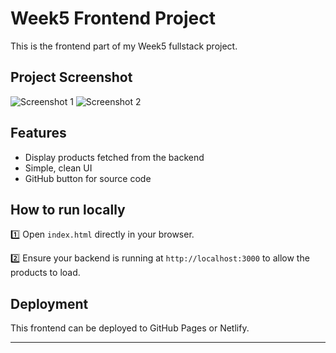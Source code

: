# Week5 Frontend Project

This is the frontend part of my Week5 fullstack project.

## Project Screenshot

![Screenshot 1](../Assets/Screenshot%202025-06-12%20142031.png)
![Screenshot 2](../Assets/Screenshot%202025-06-12%20142120.png)

## Features

- Display products fetched from the backend
- Simple, clean UI
- GitHub button for source code

## How to run locally

1️⃣ Open `index.html` directly in your browser.

2️⃣ Ensure your backend is running at `http://localhost:3000` to allow the products to load.

## Deployment

This frontend can be deployed to GitHub Pages or Netlify.

---
